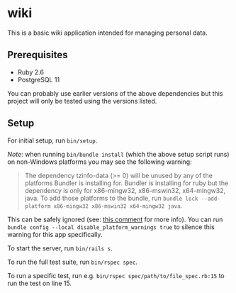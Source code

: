 # wiki

This is a basic wiki application intended for managing personal data.

## Prerequisites

- Ruby 2.6
- PostgreSQL 11

You can probably use earlier versions of the above dependencies but this project will only be tested using the versions listed.

## Setup

For initial setup, run `bin/setup`.

*Note*: when running `bin/bundle install` (which the above setup script runs) on non-Windows platforms you may see the following warning:

>The dependency tzinfo-data (>= 0) will be unused by any of the platforms Bundler is installing for. Bundler is installing for ruby but the dependency is only for x86-mingw32, x86-mswin32, x64-mingw32, java. To add those platforms to the bundle, run `bundle lock --add-platform x86-mingw32 x86-mswin32 x64-mingw32 java`.

This can be safely ignored (see: [this comment](https://github.com/tzinfo/tzinfo-data/issues/12#issuecomment-279554001) for more info). You can run `bundle config --local disable_platform_warnings true` to silence this warning for this app specifically.

To start the server, run `bin/rails s`.

To run the full test suite, run `bin/rspec spec`.

To run a specific test, run e.g. `bin/rspec spec/path/to/file_spec.rb:15` to run the test on line 15.
